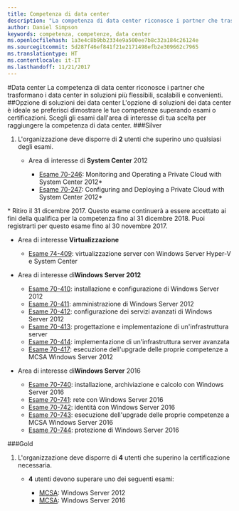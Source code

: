 ```yaml
---
title: Competenza di data center
description: "La competenza di data center riconosce i partner che trasformano i data center in soluzioni più flessibili, scalabili e convenienti."
author: Daniel Simpson
keywords: competenza, competenze, data center
ms.openlocfilehash: 1a3e4c8b9bb2334e9a500ee7b8c32a184c26124e
ms.sourcegitcommit: 5d287f46ef841f21e2171498efb2e309662c7965
ms.translationtype: HT
ms.contentlocale: it-IT
ms.lasthandoff: 11/21/2017
---
```

#<a name="datacenter"></a>Data center
La competenza di data center riconosce i partner che trasformano i data center in soluzioni più flessibili, scalabili e convenienti.
##<a name="datacenter-solutions-option"></a>Opzione di soluzioni dei data center
L'opzione di soluzioni dei data center è ideale se preferisci dimostrare le tue competenze superando esami o certificazioni. Scegli gli esami dall'area di interesse di tua scelta per raggiungere la competenza di data center.
###<a name="silver"></a>Silver
1. L'organizzazione deve disporre di **2** utenti che superino uno qualsiasi degli esami.

    - Area di interesse di **System Center** 2012

        - [Esame 70-246](https://www.microsoft.com/en-us/learning/exam-70-246.aspx): Monitoring and Operating a Private Cloud with System Center 2012*
        - [Esame 70-247](https://www.microsoft.com/en-us/learning/exam-70-247.aspx): Configuring and Deploying a Private Cloud with System Center 2012*

\* Ritiro il 31 dicembre 2017. Questo esame continuerà a essere accettato ai fini della qualifica per la competenza fino al 31 dicembre 2018. Puoi registrarti per questo esame fino al 30 novembre 2017.

   - Area di interesse **Virtualizzazione**

        - [Esame 74-409](https://www.microsoft.com/en-us/learning/exam-74-409.aspx): virtualizzazione server con Windows Server Hyper-V e System Center

   - Area di interesse di**Windows Server 2012**

        - [Esame 70-410](https://www.microsoft.com/en-us/learning/exam-70-410.aspx): installazione e configurazione di Windows Server 2012
        - [Esame 70-411](https://www.microsoft.com/en-us/learning/exam-70-411.aspx): amministrazione di Windows Server 2012
        - [Esame 70-412](https://www.microsoft.com/en-us/learning/exam-70-412.aspx): configurazione dei servizi avanzati di Windows Server 2012
        - [Esame 70-413](https://www.microsoft.com/en-us/learning/exam-70-413.aspx): progettazione e implementazione di un'infrastruttura server
        - [Esame 70-414](https://www.microsoft.com/en-us/learning/exam-70-414.aspx): implementazione di un'infrastruttura server avanzata
        - [Esame 70-417](https://www.microsoft.com/en-us/learning/exam-70-417.aspx): esecuzione dell'upgrade delle proprie competenze a MCSA Windows Server 2012

   - Area di interesse di**Windows Server** 2016
        - [Esame 70-740](https://www.microsoft.com/en-us/learning/exam-70-740.aspx): installazione, archiviazione e calcolo con Windows Server 2016
        - [Esame 70-741](https://www.microsoft.com/en-us/learning/exam-70-741.aspx): rete con Windows Server 2016
        - [Esame 70-742](https://www.microsoft.com/en-us/learning/exam-70-742.aspx): identità con Windows Server 2016
        - [Esame 70-743](https://www.microsoft.com/en-us/learning/exam-70-743.aspx): esecuzione dell'upgrade delle proprie competenze a MCSA Windows Server 2016
        - [Esame 70-744](https://www.microsoft.com/en-us/learning/exam-70-744.aspx): protezione di Windows Server 2016

###<a name="gold"></a>Gold
1. L'organizzazione deve disporre di **4** utenti che superino la certificazione necessaria.

    - **4** utenti devono superare uno dei seguenti esami:

        - [MCSA](https://www.microsoft.com/en-us/learning/mcsa-windows-server-certification.aspx): Windows Server 2012
        - [MCSA](https://www.microsoft.com/en-us/learning/mcsa-windows-server-2016-certification.aspx): Windows Server 2016
